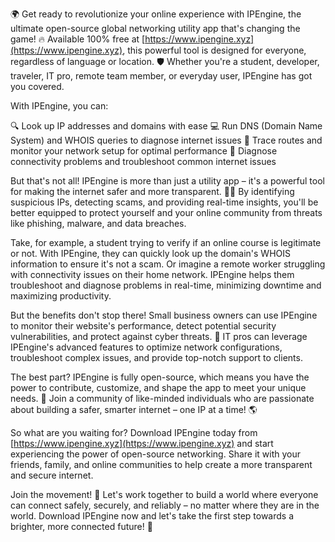 🌍 Get ready to revolutionize your online experience with IPEngine, the ultimate open-source global networking utility app that's changing the game! 🔥 Available 100% free at [https://www.ipengine.xyz](https://www.ipengine.xyz), this powerful tool is designed for everyone, regardless of language or location. 🛡️ Whether you're a student, developer, traveler, IT pro, remote team member, or everyday user, IPEngine has got you covered.

With IPEngine, you can:

🔍 Look up IP addresses and domains with ease
💻 Run DNS (Domain Name System) and WHOIS queries to diagnose internet issues
🚀 Trace routes and monitor your network setup for optimal performance
📡 Diagnose connectivity problems and troubleshoot common internet issues

But that's not all! IPEngine is more than just a utility app – it's a powerful tool for making the internet safer and more transparent. 🕵️‍♀️ By identifying suspicious IPs, detecting scams, and providing real-time insights, you'll be better equipped to protect yourself and your online community from threats like phishing, malware, and data breaches.

Take, for example, a student trying to verify if an online course is legitimate or not. With IPEngine, they can quickly look up the domain's WHOIS information to ensure it's not a scam. Or imagine a remote worker struggling with connectivity issues on their home network. IPEngine helps them troubleshoot and diagnose problems in real-time, minimizing downtime and maximizing productivity.

But the benefits don't stop there! Small business owners can use IPEngine to monitor their website's performance, detect potential security vulnerabilities, and protect against cyber threats. 🚀 IT pros can leverage IPEngine's advanced features to optimize network configurations, troubleshoot complex issues, and provide top-notch support to clients.

The best part? IPEngine is fully open-source, which means you have the power to contribute, customize, and shape the app to meet your unique needs. 💪 Join a community of like-minded individuals who are passionate about building a safer, smarter internet – one IP at a time! 🌎

So what are you waiting for? Download IPEngine today from [https://www.ipengine.xyz](https://www.ipengine.xyz) and start experiencing the power of open-source networking. Share it with your friends, family, and online communities to help create a more transparent and secure internet.

Join the movement! 🌟 Let's work together to build a world where everyone can connect safely, securely, and reliably – no matter where they are in the world. Download IPEngine now and let's take the first step towards a brighter, more connected future! 💫